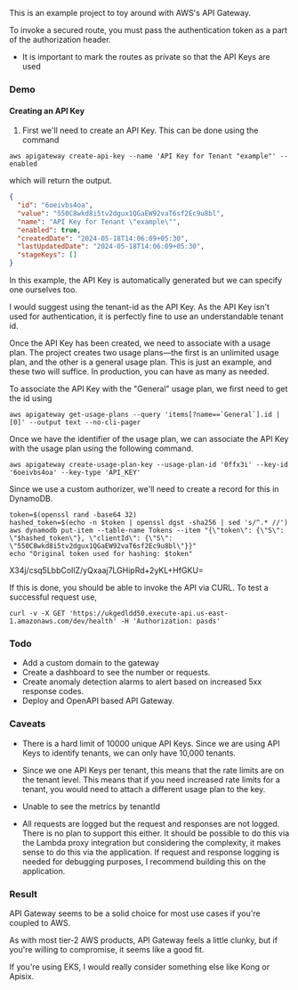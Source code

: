 This is an example project to toy around with AWS's API Gateway.

To invoke a secured route, you must pass the authentication token as
a part of the authorization header.

- It is important to mark the routes as private so that the API Keys are used

### Demo

#### Creating an API Key

1. First we'll need to create an API Key. This can be done using the command

`aws apigateway create-api-key --name 'API Key for Tenant "example"' --enabled`

which will return the output.

```json
{
  "id": "6oeivbs4oa",
  "value": "550C8wkd8i5tv2dgux1QGaEW92vaT6sf2Ec9u8bl",
  "name": "API Key for Tenant \"example\"",
  "enabled": true,
  "createdDate": "2024-05-18T14:06:09+05:30",
  "lastUpdatedDate": "2024-05-18T14:06:09+05:30",
  "stageKeys": []
}
```

In this example, the API Key is automatically generated but we
can specify one ourselves too.

I would suggest using the tenant-id as the API Key. As the API Key isn't
used for authentication, it is perfectly fine to use an understandable
tenant id.

Once the API Key has been created, we need to associate with a usage plan.
The project creates two usage plans—the first is an unlimited usage plan,
and the other is a general usage plan. This is just an example, and these
two will suffice. In production, you can have as many as needed.

To associate the API Key with the "General" usage plan, we first
need to get the id using

```
aws apigateway get-usage-plans --query 'items[?name==`General`].id | [0]' --output text --no-cli-pager
```

Once we have the identifier of the usage plan, we can associate the API Key
with the usage plan using the following command.

```
aws apigateway create-usage-plan-key --usage-plan-id '0ffx3i' --key-id '6oeivbs4oa' --key-type 'API_KEY'
```

Since we use a custom authorizer, we'll need to create a record for this in
DynamoDB.

```
token=$(openssl rand -base64 32)
hashed_token=$(echo -n $token | openssl dgst -sha256 | sed 's/^.* //')
aws dynamodb put-item --table-name Tokens --item "{\"token\": {\"S\": \"$hashed_token\"}, \"clientId\": {\"S\": \"550C8wkd8i5tv2dgux1QGaEW92vaT6sf2Ec9u8bl\"}}"
echo "Original token used for hashing: $token"
```

X34j/csq5LbbCoIlZ/yQxaaj7LGHipRd+2yKL+HfGKU=

If this is done, you should be able to invoke the API via CURL. To test a
successful request use,

```
curl -v -X GET 'https://ukgedldd50.execute-api.us-east-1.amazonaws.com/dev/health' -H 'Authorization: pasds'
```

### Todo

- Add a custom domain to the gateway
- Create a dashboard to see the number or requests.
- Create anomaly detection alarms to alert based on increased 5xx response codes.
- Deploy and OpenAPI based API Gateway.

### Caveats

- There is a hard limit of 10000 unique API Keys. Since we are using
  API Keys to identify tenants, we can only have 10,000 tenants.
- Since we one API Keys per tenant, this means that the rate limits are
  on the tenant level.
  This means that if you need increased rate limits for a tenant, you
  would need to attach a different usage plan to the key.

- Unable to see the metrics by tenantId
- All requests are logged but the request and responses are not logged.
  There is no plan to support this either.
  It should be possible to do this via the Lambda proxy integration but
  considering the complexity, it makes sense to do this via the application.
  If request and response logging is needed for debugging purposes,
  I recommend building this on the application.

### Result

API Gateway seems to be a solid choice for most use cases if you're coupled
to AWS.

As with most tier-2 AWS products, API Gateway feels a little clunky, but if
you're willing to compromise, it seems like a good fit.

If you're using EKS, I would really consider something else like Kong or Apisix.
